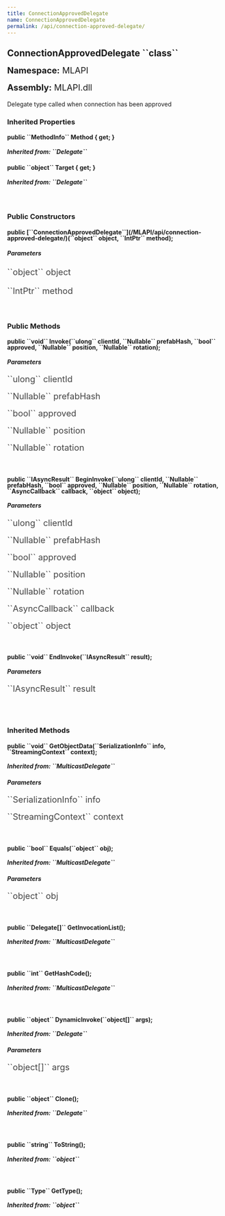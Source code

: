 ```yaml
---
title: ConnectionApprovedDelegate
name: ConnectionApprovedDelegate
permalink: /api/connection-approved-delegate/
---
```


<div style="line-height: 1;">
	<h2 markdown="1">ConnectionApprovedDelegate ``class``</h2>
	<p style="font-size: 20px;"><b>Namespace:</b> MLAPI</p>
	<p style="font-size: 20px;"><b>Assembly:</b> MLAPI.dll</p>
</div>
<p>Delegate type called when connection has been approved</p>

<div>
	<h3 markdown="1">Inherited Properties</h3>
	<div style="line-height: 1;">
		<h4 markdown="1"><b>public ``MethodInfo`` Method { get; }</b></h4>
		<h5 markdown="1">Inherited from: ``Delegate``</h5>
	</div>
	<div style="line-height: 1;">
		<h4 markdown="1"><b>public ``object`` Target { get; }</b></h4>
		<h5 markdown="1">Inherited from: ``Delegate``</h5>
	</div>
</div>
<br>
<div>
	<h3>Public Constructors</h3>
	<div style="line-height: 1; ">
		<h4 markdown="1"><b>public [``ConnectionApprovedDelegate``](/MLAPI/api/connection-approved-delegate/)(``object`` object, ``IntPtr`` method);</b></h4>
	</div>
		<h5><b>Parameters</b></h5>
		<div>
			<p style="font-size: 20px; color: #444;" markdown="1">``object`` object</p>
		</div>
		<div>
			<p style="font-size: 20px; color: #444;" markdown="1">``IntPtr`` method</p>
		</div>
</div>
<br>
<div>
	<h3 markdown="1">Public Methods</h3>
	<div style="line-height: 1;">
		<h4 markdown="1"><b>public ``void`` Invoke(``ulong`` clientId, ``Nullable<ulong>`` prefabHash, ``bool`` approved, ``Nullable<Vector3>`` position, ``Nullable<Quaternion>`` rotation);</b></h4>
		<h5><b>Parameters</b></h5>
		<div>
			<p style="font-size: 20px; color: #444;" markdown="1">``ulong`` clientId</p>
		</div>
		<div>
			<p style="font-size: 20px; color: #444;" markdown="1">``Nullable<ulong>`` prefabHash</p>
		</div>
		<div>
			<p style="font-size: 20px; color: #444;" markdown="1">``bool`` approved</p>
		</div>
		<div>
			<p style="font-size: 20px; color: #444;" markdown="1">``Nullable<Vector3>`` position</p>
		</div>
		<div>
			<p style="font-size: 20px; color: #444;" markdown="1">``Nullable<Quaternion>`` rotation</p>
		</div>
	</div>
	<br>
	<div style="line-height: 1;">
		<h4 markdown="1"><b>public ``IAsyncResult`` BeginInvoke(``ulong`` clientId, ``Nullable<ulong>`` prefabHash, ``bool`` approved, ``Nullable<Vector3>`` position, ``Nullable<Quaternion>`` rotation, ``AsyncCallback`` callback, ``object`` object);</b></h4>
		<h5><b>Parameters</b></h5>
		<div>
			<p style="font-size: 20px; color: #444;" markdown="1">``ulong`` clientId</p>
		</div>
		<div>
			<p style="font-size: 20px; color: #444;" markdown="1">``Nullable<ulong>`` prefabHash</p>
		</div>
		<div>
			<p style="font-size: 20px; color: #444;" markdown="1">``bool`` approved</p>
		</div>
		<div>
			<p style="font-size: 20px; color: #444;" markdown="1">``Nullable<Vector3>`` position</p>
		</div>
		<div>
			<p style="font-size: 20px; color: #444;" markdown="1">``Nullable<Quaternion>`` rotation</p>
		</div>
		<div>
			<p style="font-size: 20px; color: #444;" markdown="1">``AsyncCallback`` callback</p>
		</div>
		<div>
			<p style="font-size: 20px; color: #444;" markdown="1">``object`` object</p>
		</div>
	</div>
	<br>
	<div style="line-height: 1;">
		<h4 markdown="1"><b>public ``void`` EndInvoke(``IAsyncResult`` result);</b></h4>
		<h5><b>Parameters</b></h5>
		<div>
			<p style="font-size: 20px; color: #444;" markdown="1">``IAsyncResult`` result</p>
		</div>
	</div>
	<br>
</div>
<br>
<div>
	<h3 markdown="1">Inherited Methods</h3>
	<div style="line-height: 1;">
		<h4 markdown="1"><b>public ``void`` GetObjectData(``SerializationInfo`` info, ``StreamingContext`` context);</b></h4>
		<h5 markdown="1">Inherited from: ``MulticastDelegate``</h5>
		<h5><b>Parameters</b></h5>
		<div>
			<p style="font-size: 20px; color: #444;" markdown="1">``SerializationInfo`` info</p>
		</div>
		<div>
			<p style="font-size: 20px; color: #444;" markdown="1">``StreamingContext`` context</p>
		</div>
	</div>
	<br>
	<div style="line-height: 1;">
		<h4 markdown="1"><b>public ``bool`` Equals(``object`` obj);</b></h4>
		<h5 markdown="1">Inherited from: ``MulticastDelegate``</h5>
		<h5><b>Parameters</b></h5>
		<div>
			<p style="font-size: 20px; color: #444;" markdown="1">``object`` obj</p>
		</div>
	</div>
	<br>
	<div style="line-height: 1;">
		<h4 markdown="1"><b>public ``Delegate[]`` GetInvocationList();</b></h4>
		<h5 markdown="1">Inherited from: ``MulticastDelegate``</h5>
	</div>
	<br>
	<div style="line-height: 1;">
		<h4 markdown="1"><b>public ``int`` GetHashCode();</b></h4>
		<h5 markdown="1">Inherited from: ``MulticastDelegate``</h5>
	</div>
	<br>
	<div style="line-height: 1;">
		<h4 markdown="1"><b>public ``object`` DynamicInvoke(``object[]`` args);</b></h4>
		<h5 markdown="1">Inherited from: ``Delegate``</h5>
		<h5><b>Parameters</b></h5>
		<div>
			<p style="font-size: 20px; color: #444;" markdown="1">``object[]`` args</p>
		</div>
	</div>
	<br>
	<div style="line-height: 1;">
		<h4 markdown="1"><b>public ``object`` Clone();</b></h4>
		<h5 markdown="1">Inherited from: ``Delegate``</h5>
	</div>
	<br>
	<div style="line-height: 1;">
		<h4 markdown="1"><b>public ``string`` ToString();</b></h4>
		<h5 markdown="1">Inherited from: ``object``</h5>
	</div>
	<br>
	<div style="line-height: 1;">
		<h4 markdown="1"><b>public ``Type`` GetType();</b></h4>
		<h5 markdown="1">Inherited from: ``object``</h5>
	</div>
</div>
<br>
